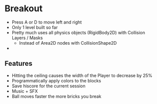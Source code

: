 # Breakout

 - Press A or D to move left and right
 - Only 1 level built so far
 - Pretty much uses all physics objects (RigidBody2D) with Collision Layers / Masks 
    - Instead of Area2D nodes with CollisionShape2D
 - 

## Features
 - Hitting the ceiling causes the width of the Player to decrease by 25%
 - Programmatically apply colors to the blocks
 - Save hiscore for the current session
 - Music + SFX
 - Ball moves faster the more bricks you break